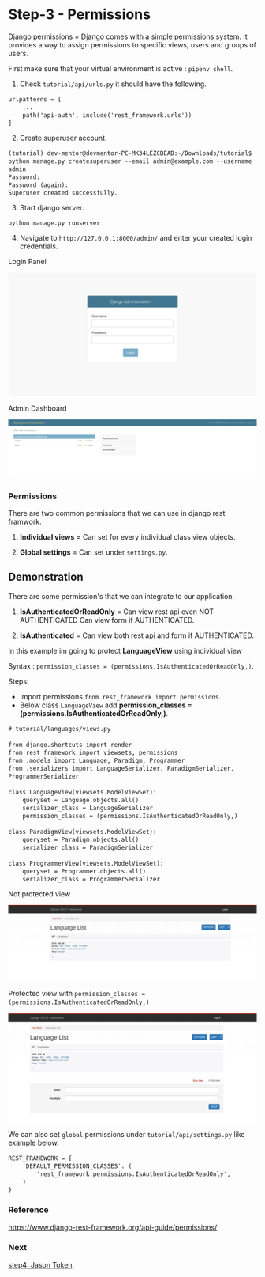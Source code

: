 # Step-3 - Permissions

Django permissions = Django comes with a simple permissions system. It provides a way to assign permissions to specific views, users and groups of users.

First make sure that your virtual environment is active : `pipenv shell`.

1. Check `tutorial/api/urls.py` it should have the following.

```
urlpatterns = [
    ...
    path('api-auth', include('rest_framework.urls'))
]
```

2. Create superuser account.

```
(tutorial) dev-mentor@devmentor-PC-MK34LEZCBEAD:~/Downloads/tutorial$ python manage.py createsuperuser --email admin@example.com --username admin
Password: 
Password (again): 
Superuser created successfully.
```

3. Start django server.

```
python manage.py runserver
```

4. Navigate to `http://127.0.0.1:8000/admin/` and enter your created login credentials.

Login Panel

![alt text](admin-login.png)

Admin Dashboard 

![alt text](admin-dashboard.png)



### Permissions

There are two common permissions that we can use in django rest framwork. 

1. **Individual views** = Can set for every individual class view objects. 

2. **Global settings** = Can set under `settings.py`.


## Demonstration 

There are some permission's that we can integrate to our application.

1. **IsAuthenticatedOrReadOnly** = Can view rest api even NOT AUTHENTICATED Can view form if AUTHENTICATED.

2. **IsAuthenticated** = Can view both rest api and form if AUTHENTICATED.

In this example im going to protect **LanguageView** using individual view

Syntax : `permission_classes = (permissions.IsAuthenticatedOrReadOnly,)`.

Steps:
- Import permissions `from rest_framework import permissions`.
- Below class `LanguageView` add **permission_classes = (permissions.IsAuthenticatedOrReadOnly,)**.

```
# tutorial/languages/views.py

from django.shortcuts import render
from rest_framework import viewsets, permissions
from .models import Language, Paradigm, Programmer
from .serializers import LanguageSerializer, ParadigmSerializer, ProgrammerSerializer

class LanguageView(viewsets.ModelViewSet):
    queryset = Language.objects.all()
    serializer_class = LanguageSerializer
    permission_classes = (permissions.IsAuthenticatedOrReadOnly,)

class ParadigmView(viewsets.ModelViewSet):
    queryset = Paradigm.objects.all()
    serializer_class = ParadigmSerializer

class ProgrammerView(viewsets.ModelViewSet):
    queryset = Programmer.objects.all()
    serializer_class = ProgrammerSerializer
```

Not protected view 

![alt text](auth-protected-view.png)

Protected view with `permission_classes = (permissions.IsAuthenticatedOrReadOnly,)`

![alt text](auth-not-protected-view.png)


We can also set `global` permissions under `tutorial/api/settings.py` like example below.

```
REST_FRAMEWORK = {
    'DEFAULT_PERMISSION_CLASSES': (
        'rest_framework.permissions.IsAuthenticatedOrReadOnly',
    )
}
```

### Reference 

https://www.django-rest-framework.org/api-guide/permissions/

### Next

[step4: Jason Token](https://github.com/boomcamp/django-restframework/tree/step4-jwt).

